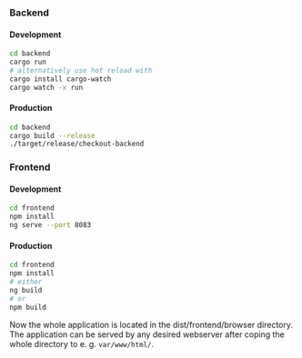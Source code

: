 ### Backend

#### Development

```bash
cd backend
cargo run
# alternatively use hot reload with
cargo install cargo-watch
cargo watch -x run
```

#### Production

```bash
cd backend
cargo build --release
./target/release/checkout-backend
```

### Frontend

#### Development

```bash
cd frontend
npm install
ng serve --port 8083
```

#### Production

```bash
cd frontend
npm install
# either
ng build
# or
npm build
```

Now the whole application is located in the dist/frontend/browser directory.  
The application can be served by any desired webserver after coping the whole directory to e. g. `var/www/html/`.
